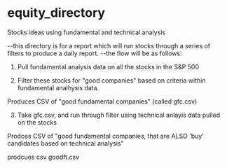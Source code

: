 # equity_directory
Stocks ideas using fundamental and technical analysis

--this directory is for a report which will run stocks through a series of filters to produce a daily report.
--the flow will be as follows:

1. Pull fundamental analysis data on all the stocks in the S&P 500

2. Filter these stocks for "good companies" based on criteria within fundamental analhysis data. 

Produces CSV of "good fundamental companies" (called gfc.csv)

3. Take gfc.csv, and run through filter using technical anlayis data pulled on the stocks

Prodces CSV of "good fundamental companies, that are ALSO 'buy' candidates based on technical analysis"

prodcues csv goodft.csv
